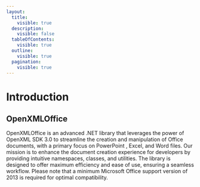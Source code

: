 ```yaml
---
layout:
  title:
    visible: true
  description:
    visible: false
  tableOfContents:
    visible: true
  outline:
    visible: true
  pagination:
    visible: true
---
```


# Introduction

## OpenXMLOffice&#x20;

OpenXMLOffice is an advanced .NET library that leverages the power of OpenXML SDK 3.0 to streamline the creation and manipulation of Office documents, with a primary focus on PowerPoint , Excel, and Word files. Our mission is to enhance the document creation experience for developers by providing intuitive namespaces, classes, and utilities. The library is designed to offer maximum efficiency and ease of use, ensuring a seamless workflow. Please note that a minimum Microsoft Office support version of 2013 is required for optimal compatibility.
